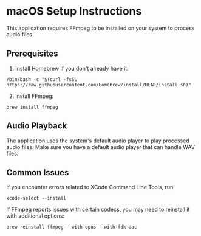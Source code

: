 # macOS Setup Instructions

This application requires FFmpeg to be installed on your system to process audio files.

## Prerequisites

1. Install Homebrew if you don't already have it:
```
/bin/bash -c "$(curl -fsSL https://raw.githubusercontent.com/Homebrew/install/HEAD/install.sh)"
```

2. Install FFmpeg:
```
brew install ffmpeg
```

## Audio Playback

The application uses the system's default audio player to play processed audio files. Make sure you have a default audio player that can handle WAV files.

## Common Issues

If you encounter errors related to XCode Command Line Tools, run:
```
xcode-select --install
```

If FFmpeg reports issues with certain codecs, you may need to reinstall it with additional options:
```
brew reinstall ffmpeg --with-opus --with-fdk-aac
```